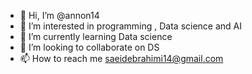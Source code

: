 - 👋 Hi, I’m @annon14
- 👀 I’m interested in programming , Data science and AI
- 🌱 I’m currently learning Data science
- 💞️ I’m looking to collaborate on DS
- 📫 How to reach me saeidebrahimi14@gmail.com

<!---
annon14/annon14 is a ✨ special ✨ repository because its `README.md` (this file) appears on your GitHub profile.
You can click the Preview link to take a look at your changes.
--->
